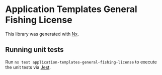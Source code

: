 # Application Templates General Fishing License

This library was generated with [Nx](https://nx.dev).

## Running unit tests

Run `nx test application-templates-general-fishing-license` to execute the unit tests via [Jest](https://jestjs.io).
